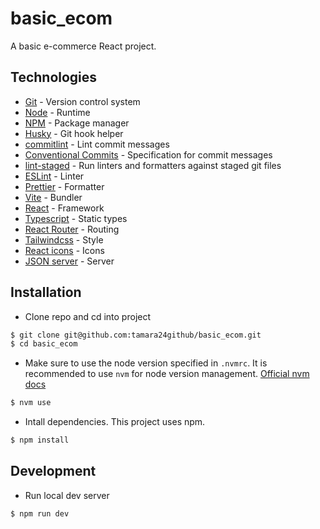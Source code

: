# basic_ecom

A basic e-commerce React project.

## Technologies

- [Git](https://git-scm.com/) - Version control system
- [Node](https://nodejs.org/en) - Runtime
- [NPM](https://www.npmjs.com/) - Package manager
- [Husky](https://typicode.github.io/husky/) - Git hook helper
- [commitlint](https://commitlint.js.org/) - Lint commit messages
- [Conventional Commits](https://www.conventionalcommits.org/en/v1.0.0-beta.2/) - Specification for commit messages
- [lint-staged](https://github.com/okonet/lint-staged/) - Run linters and formatters against staged git files
- [ESLint](https://eslint.org/) - Linter
- [Prettier](https://prettier.io/) - Formatter
- [Vite](https://vitejs.dev/) - Bundler
- [React](https://react.dev/) - Framework
- [Typescript](https://www.typescriptlang.org/) - Static types
- [React Router](https://reactrouter.com/en/main) - Routing
- [Tailwindcss](https://tailwindcss.com/) - Style
- [React icons](https://react-icons.github.io/react-icons/) - Icons
- [JSON server](https://www.npmjs.com/package/json-server) - Server

## Installation

- Clone repo and cd into project

```sh
$ git clone git@github.com:tamara24github/basic_ecom.git
$ cd basic_ecom
```

- Make sure to use the node version specified in `.nvmrc`. It is recommended to use `nvm` for node version management. [Official nvm docs](https://github.com/nvm-sh/nvm/blob/master/README.md)

```sh
$ nvm use
```

- Intall dependencies. This project uses npm.

```sh
$ npm install

```

## Development

- Run local dev server

```sh
$ npm run dev

```
